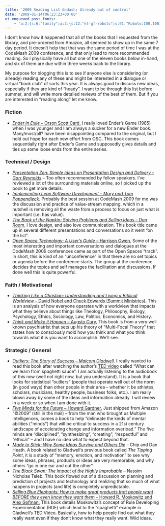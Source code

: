 ```yaml
---
title: '2009 Reading List &ndash; Already out of control'
date: '2009-01-14T06:23:23+00:00'
et_enqueued_post_fonts:
    - 'a:2:{s:6:"family";a:3:{s:12:"et-gf-roboto";s:91:"Roboto:100,100italic,300,300italic,regular,italic,500,500italic,700,700italic,900,900italic";s:22:"et-gf-roboto-condensed";s:59:"Roboto+Condensed:300,300italic,regular,italic,700,700italic";s:17:"et-gf-roboto-slab";s:51:"Roboto+Slab:100,200,300,regular,500,600,700,800,900";}s:6:"subset";a:7:{i:0;s:9:"latin-ext";i:1;s:5:"greek";i:2;s:9:"greek-ext";i:3;s:10:"vietnamese";i:4;s:8:"cyrillic";i:5;s:5:"latin";i:6;s:12:"cyrillic-ext";}}'
---
```


I don’t know how it happened that all of the books that I requested from the library, and pre-ordered from Amazon, all seemed to show up in the same 7 day period. It doesn’t help that that was the same period of time I was at the CodeMash 2009 conference, and that only lead to more recommended reading. So I physically have all but one of the eleven books below in-hand, and six of them are due within three weeks back to the library.

My purpose for blogging this is to see if anyone else is considering (or already) reading any of these and might be interested in a dialogue or virtual “book club” of sorts this year. It is always good to discuss new ideas, especially if they are kind of “heady”. I want to be through this list before summer, and will write more detailed reviews of the best of them. But if you are interested in “reading along” let me know.

### Fiction

- [*Ender in Exile* – Orson Scott Card.](http://www.amazon.com/Ender-Exile-Orson-Scott-Card/dp/0765304961/ref=sr_1_1?ie=UTF8&s=books&qid=1231958383&sr=1-1) I really loved Ender’s Game (1985) when I was younger and I am always a sucker for a new Ender book. Many/most/all? have been disappointing compared to the original, but I hold out hope for each new effort from OSC. This book comes sequentially right after Ender’s Game and supposedly gives details and ties up some loose ends from the entire series.

### Technical / Design

- *[Presentation Zen: Simple Ideas on Presentation Design and Delivery – Garr Reynolds](http://www.amazon.com/Presentation-Zen-Simple-Design-Delivery/dp/0321525655)* – Too often recommended by fellow speakers. I’ve reviewed a lot of the surrounding materials online, so I picked up the book to get more details.
- *[Implementing Lean Software Development – Mary and Tom Poppendieck](http://www.amazon.com/Presentation-Zen-Simple-Design-Delivery/dp/0321525655)*. Probably the best session at CodeMash 2009 for me was the discussion and practice of value-stream mapping, which in a nutshell is removing all the waste from a process to focus on just what is important (i.e. has value).
- *[The Back of the Napkin: Solving Problems and Selling Ideas – Dan Roam.](http://www.amazon.com/Back-Napkin-Solving-Problems-Pictures/dp/1591841992/ref=sr_1_1?ie=UTF8&s=books&qid=1231957534&sr=1-1)* I love design, and also love communication. This book title came up in several different presentations and conversations so it went “on the list”.
- [*Open Space Technology: A User’s Guide* – Harrison Owen.](http://www.amazon.com/Open-Space-Technology-Users-Guide/dp/1576754766/ref=sr_1_4?ie=UTF8&s=books&qid=1231958580&sr=1-4) Some of the most interesting and important conversations and dialogues at the CodeMash 2009 conferences came as part of the Open Spaces “track”. In short, this is kind of an “unconference” in that there are no set topics or agenda before the conference starts. The group at the conference decides the topics and self manages the facilitation and discussions. If done well this is quite powerful.

### Faith / Motivational

- [*Thinking Like a Christian: Understanding and Living a Biblical Worldview* – David Nobel and Chuck Edwards (Summit Ministries).](http://www.amazon.com/Thinking-Like-Christian-Understanding-Worldviews/dp/0805438955/ref=sr_1_1?ie=UTF8&s=books&qid=1231957949&sr=1-1) This is an analysis of how everyone operates with a worldview that impacts what they believe about things like Theology, Philosophy, Biology, Psychology, Ethics, Sociology, Law, Politics, Economics, and History.
- [*Think and Make it Happen* – Augsto Cury.](http://www.amazon.com/Think-Make-Happen-Breakthrough-Discovering/dp/0785227814/ref=sr_1_1?ie=UTF8&s=books&qid=1231957625&sr=1-1) This book is from a very well known psychiatrist that sets up his theory of “Multi-Focal Theory” that states how to consciously mold how you think and what you think towards what it is you want to accomplish. We’ll see.

### Strategic / General 

- *[Outliers: The Story of Success – Malcom Gladwell](http://www.amazon.com/Outliers-Story-Success-Malcolm-Gladwell/dp/0316017922)*. I really wanted to read this book after watching the author’s [TED video](http://www.ted.com/index.php/talks/malcolm_gladwell_on_spaghetti_sauce.html) called “What can we learn from spaghetti sauce”. I am actually listening to the audiobook of this now (well not right now, but you understand). It is a book that looks for statistical “outliers” (people that operate well out of the norm (in good ways) than other people in their area – whether it be athletes, scholars, musicians, healthy people, business folks, etc.). I am really blown away by some of the ideas and information already. I will review in a week or so when I am done with it.
- [*Five Minds for the Future* – Howard Gardner.](http://www.amazon.com/Five-Minds-Future-Howard-Gardner/dp/1591399122) Just shipped from Amazon “©2009” (still in the mail) – from the man who brought us Multiple Intelligences, comes a book to help “delineate the kinds of mental abilities ("minds") that will be critical to success in a 21st century landscape of accelerating change and information overload.” The five minds are “disciplined”, “synthesizing”, “creating”, “respectful” and “ethical” – and I have no idea what to expect beyond that.
- [*Made to Stick: Why Some Ideas Survive and Others Die*](http://www.amazon.com/Made-Stick-Ideas-Survive-Others/dp/1400064287/ref=sr_1_1?ie=UTF8&s=books&qid=1231956593&sr=1-1) – Chip and Dan Heath. A book related to Gladwell’s previous book called *The Tipping Point*, it is a study of “memory, emotion, and motivation” to see why some ideas, phrases, products or ideas are very memorable, and why others “go in one ear and out the other”.
- [*The Black Swan: The Impact of the Highly Improbable*](http://www.amazon.com/Black-Swan-Impact-Highly-Improbable/dp/1400063515/ref=sr_1_1?ie=UTF8&s=books&qid=1231956743&sr=1-1) – Nassim Nicholas Teleb. This book flowed out of a discussion on planning and prediction of projects and technology and realizing that so much of what happens in projects (and life) is completely unpredictable.
- [*Selling Blue Elephants: How to make great products that people want BEFORE they even know they want them* – Howard R. Moskowitz and Alex Gofman.](http://www.amazon.com/Selling-Blue-Elephants-products-people/dp/0136136680/ref=sr_1_1?ie=UTF8&s=books&qid=1231957338&sr=1-1) This book details Moskowitz’s concept of Rule Developing Experimentation (RDE) which lead to the “spaghetti” example in Gladwell’s TED Video. Basically, how to help people find out what they really want even if they don’t know what they really want. Wild ideas.